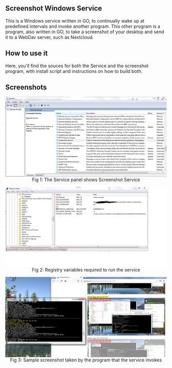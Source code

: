 ## Screenshot Windows Service

This is a Windows service written in GO, to continually wake up at predefined intervals and invoke another program.
This other program is a program, also written in GO, to take a screenshot of your desktop and send it to
a WebDav server, such as Nextcloud.

## How to use it
Here, you'll find the souces for both the Service and the screenshot program, with install script and 
instructions on how to build both.

## Screenshots
<p align="center">
  <img align="center" width="600" height="250" src="https://github.com/joesilva01862/ScreenshotWindowsService/blob/master/WindowsService.jpg">
  <br>
  Fig 1: The Service panel shows Screenshot Service
</p>
  
  
<p align="center">
  <img align="center" width="600" height="250" src="https://github.com/joesilva01862/ScreenshotWindowsService/blob/master/RegistryEntries.jpg">
  <br>
  Fig 2: Registry variables required to run the service
</p>


<p align="center">
  <img align="center" width="600" height="250" src="https://github.com/joesilva01862/ScreenshotWindowsService/blob/master/Screenshot.jpg">
  <br>
  Fig 3: Sample screenshot taken by the program that the service invokes
</p>
